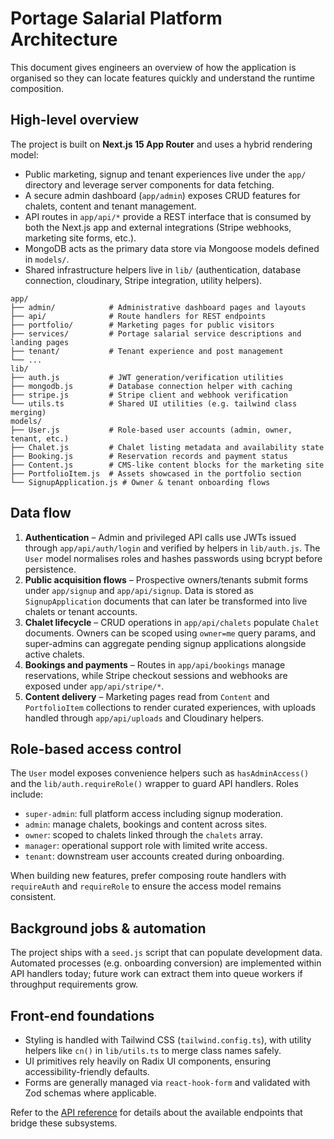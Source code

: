 # Portage Salarial Platform Architecture

This document gives engineers an overview of how the application is organised so they can locate features quickly and understand the runtime composition.

## High-level overview

The project is built on **Next.js 15 App Router** and uses a hybrid rendering model:

- Public marketing, signup and tenant experiences live under the `app/` directory and leverage server components for data fetching.
- A secure admin dashboard (`app/admin`) exposes CRUD features for chalets, content and tenant management.
- API routes in `app/api/*` provide a REST interface that is consumed by both the Next.js app and external integrations (Stripe webhooks, marketing site forms, etc.).
- MongoDB acts as the primary data store via Mongoose models defined in `models/`.
- Shared infrastructure helpers live in `lib/` (authentication, database connection, cloudinary, Stripe integration, utility helpers).

```
app/
├── admin/            # Administrative dashboard pages and layouts
├── api/              # Route handlers for REST endpoints
├── portfolio/        # Marketing pages for public visitors
├── services/         # Portage salarial service descriptions and landing pages
├── tenant/           # Tenant experience and post management
└── ...
lib/
├── auth.js           # JWT generation/verification utilities
├── mongodb.js        # Database connection helper with caching
├── stripe.js         # Stripe client and webhook verification
└── utils.ts          # Shared UI utilities (e.g. tailwind class merging)
models/
├── User.js           # Role-based user accounts (admin, owner, tenant, etc.)
├── Chalet.js         # Chalet listing metadata and availability state
├── Booking.js        # Reservation records and payment status
├── Content.js        # CMS-like content blocks for the marketing site
├── PortfolioItem.js  # Assets showcased in the portfolio section
└── SignupApplication.js # Owner & tenant onboarding flows
```

## Data flow

1. **Authentication** – Admin and privileged API calls use JWTs issued through `app/api/auth/login` and verified by helpers in `lib/auth.js`. The `User` model normalises roles and hashes passwords using bcrypt before persistence.
2. **Public acquisition flows** – Prospective owners/tenants submit forms under `app/signup` and `app/api/signup`. Data is stored as `SignupApplication` documents that can later be transformed into live chalets or tenant accounts.
3. **Chalet lifecycle** – CRUD operations in `app/api/chalets` populate `Chalet` documents. Owners can be scoped using `owner=me` query params, and super-admins can aggregate pending signup applications alongside active chalets.
4. **Bookings and payments** – Routes in `app/api/bookings` manage reservations, while Stripe checkout sessions and webhooks are exposed under `app/api/stripe/*`.
5. **Content delivery** – Marketing pages read from `Content` and `PortfolioItem` collections to render curated experiences, with uploads handled through `app/api/uploads` and Cloudinary helpers.

## Role-based access control

The `User` model exposes convenience helpers such as `hasAdminAccess()` and the `lib/auth.requireRole()` wrapper to guard API handlers. Roles include:

- `super-admin`: full platform access including signup moderation.
- `admin`: manage chalets, bookings and content across sites.
- `owner`: scoped to chalets linked through the `chalets` array.
- `manager`: operational support role with limited write access.
- `tenant`: downstream user accounts created during onboarding.

When building new features, prefer composing route handlers with `requireAuth` and `requireRole` to ensure the access model remains consistent.

## Background jobs & automation

The project ships with a `seed.js` script that can populate development data. Automated processes (e.g. onboarding conversion) are implemented within API handlers today; future work can extract them into queue workers if throughput requirements grow.

## Front-end foundations

- Styling is handled with Tailwind CSS (`tailwind.config.ts`), with utility helpers like `cn()` in `lib/utils.ts` to merge class names safely.
- UI primitives rely heavily on Radix UI components, ensuring accessibility-friendly defaults.
- Forms are generally managed via `react-hook-form` and validated with Zod schemas where applicable.

Refer to the [API reference](./API_REFERENCE.md) for details about the available endpoints that bridge these subsystems.
